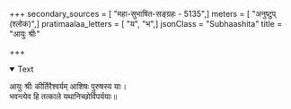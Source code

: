 +++
secondary_sources = [ "महा-सुभाषित-सङ्ग्रहः - 5135",]
meters = [ "अनुष्टुप् (श्लोक)",]
pratimaalaa_letters = [ "य", "भ",]
jsonClass = "Subhaashita"
title = "आयुः श्रीः"

+++

<details open><summary>Text</summary>

आयुः श्रीः कीर्तिरैश्वर्यम् आशिषः पुरुषस्य याः।  
भवन्त्येव हि तत्काले यथानिच्छोर्विपर्ययाः॥
</details>
